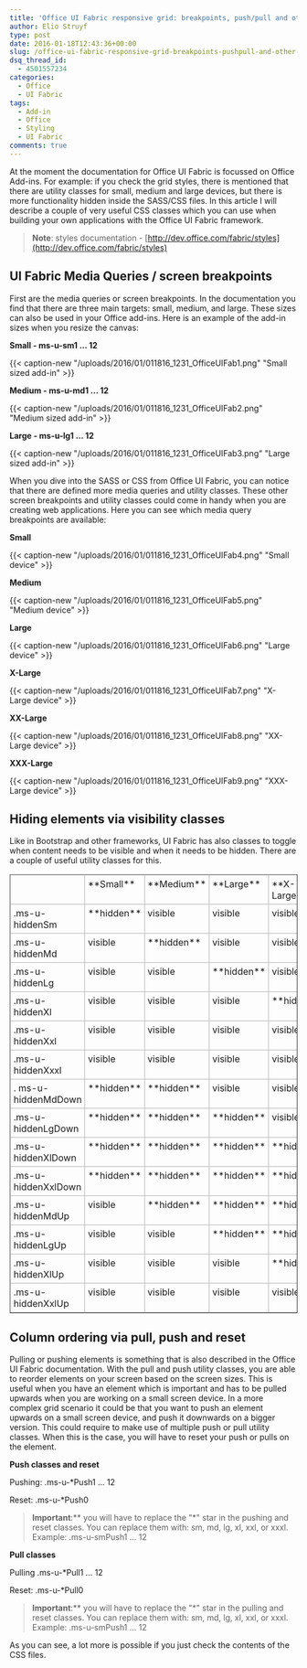```yaml
---
title: 'Office UI Fabric responsive grid: breakpoints, push/pull and other available classes'
author: Elio Struyf
type: post
date: 2016-01-18T12:43:36+00:00
slug: /office-ui-fabric-responsive-grid-breakpoints-pushpull-and-other-available-classes/
dsq_thread_id:
  - 4501557234
categories:
  - Office
  - UI Fabric
tags:
  - Add-in
  - Office
  - Styling
  - UI Fabric
comments: true
---
```


At the moment the documentation for Office UI Fabric is focussed on Office Add-ins. For example: if you check the grid styles, there is mentioned that there are utility classes for small, medium and large devices, but there is more functionality hidden inside the SASS/CSS files. In this article I will describe a couple of very useful CSS classes which you can use when building your own applications with the Office UI Fabric framework.

> **Note**: styles documentation - [http://dev.office.com/fabric/styles](http://dev.office.com/fabric/styles)

## UI Fabric Media Queries / screen breakpoints

First are the media queries or screen breakpoints. In the documentation you find that there are three main targets: small, medium, and large. These sizes can also be used in your Office add-ins. Here is an example of the add-in sizes when you resize the canvas:

**Small - ms-u-sm1 ... 12**

{{< caption-new "/uploads/2016/01/011816_1231_OfficeUIFab1.png" "Small sized add-in" >}}

**Medium - ms-u-md1 ... 12**

{{< caption-new "/uploads/2016/01/011816_1231_OfficeUIFab2.png" "Medium sized add-in" >}}

**Large - ms-u-lg1 ... 12**

{{< caption-new "/uploads/2016/01/011816_1231_OfficeUIFab3.png" "Large sized add-in" >}}

When you dive into the SASS or CSS from Office UI Fabric, you can notice that there are defined more media queries and utility classes. These other screen breakpoints and utility classes could come in handy when you are creating web applications. Here you can see which media query breakpoints are available:

**Small**

{{< caption-new "/uploads/2016/01/011816_1231_OfficeUIFab4.png" "Small device" >}}

**Medium**

{{< caption-new "/uploads/2016/01/011816_1231_OfficeUIFab5.png" "Medium device" >}}

**Large**

{{< caption-new "/uploads/2016/01/011816_1231_OfficeUIFab6.png" "Large device" >}}

**X-Large**

{{< caption-new "/uploads/2016/01/011816_1231_OfficeUIFab7.png" "X-Large device" >}}

**XX-Large**

{{< caption-new "/uploads/2016/01/011816_1231_OfficeUIFab8.png" "XX-Large device" >}}

**XXX-Large**

{{< caption-new "/uploads/2016/01/011816_1231_OfficeUIFab9.png" "XXX-Large device" >}}

## Hiding elements via visibility classes

Like in Bootstrap and other frameworks, UI Fabric has also classes to toggle when content needs to be visible and when it needs to be hidden. There are a couple of useful utility classes for this.
<table style="border-collapse: collapse; width: 100%;" border="1"><colgroup> <col /> <col /> <col /> <col /> <col /></colgroup>
<tbody valign="top">
<tr>
<td style="border: 1px solid #b5b5b7; padding: 5px;"></td>
<td style="border: 1px solid #b5b5b7; padding: 5px;">**Small**</td>
<td style="border: 1px solid #b5b5b7; padding: 5px;">**Medium**</td>
<td style="border: 1px solid #b5b5b7; padding: 5px;">**Large**</td>
<td style="border: 1px solid #b5b5b7; padding: 5px;">**X-Large**</td>
<td style="border: 1px solid #b5b5b7; padding: 5px;">**XX-Large**</td>
<td style="border: 1px solid #b5b5b7; padding: 5px;">**XXX-Large**</td>
</tr>
<tr>
<td style="border: 1px solid #b5b5b7; padding: 5px;">.ms-u-hiddenSm</td>
<td style="border: 1px solid #b5b5b7; padding: 5px;">**hidden**</td>
<td style="border: 1px solid #b5b5b7; padding: 5px;">visible</td>
<td style="border: 1px solid #b5b5b7; padding: 5px;">visible</td>
<td style="border: 1px solid #b5b5b7; padding: 5px;">visible</td>
<td style="border: 1px solid #b5b5b7; padding: 5px;">visible</td>
<td style="border: 1px solid #b5b5b7; padding: 5px;">visible</td>
</tr>
<tr>
<td style="border: 1px solid #b5b5b7; padding: 5px;">.ms-u-hiddenMd</td>
<td style="border: 1px solid #b5b5b7; padding: 5px;">visible</td>
<td style="border: 1px solid #b5b5b7; padding: 5px;">**hidden**</td>
<td style="border: 1px solid #b5b5b7; padding: 5px;">visible</td>
<td style="border: 1px solid #b5b5b7; padding: 5px;">visible</td>
<td style="border: 1px solid #b5b5b7; padding: 5px;">visible</td>
<td style="border: 1px solid #b5b5b7; padding: 5px;">visible</td>
</tr>
<tr>
<td style="border: 1px solid #b5b5b7; padding: 5px;">.ms-u-hiddenLg</td>
<td style="border: 1px solid #b5b5b7; padding: 5px;">visible</td>
<td style="border: 1px solid #b5b5b7; padding: 5px;">visible</td>
<td style="border: 1px solid #b5b5b7; padding: 5px;">**hidden**</td>
<td style="border: 1px solid #b5b5b7; padding: 5px;">visible</td>
<td style="border: 1px solid #b5b5b7; padding: 5px;">visible</td>
<td style="border: 1px solid #b5b5b7; padding: 5px;">visible</td>
</tr>
<tr>
<td style="border: 1px solid #b5b5b7; padding: 5px;">.ms-u-hiddenXl</td>
<td style="border: 1px solid #b5b5b7; padding: 5px;">visible</td>
<td style="border: 1px solid #b5b5b7; padding: 5px;">visible</td>
<td style="border: 1px solid #b5b5b7; padding: 5px;">visible</td>
<td style="border: 1px solid #b5b5b7; padding: 5px;">**hidden**</td>
<td style="border: 1px solid #b5b5b7; padding: 5px;">visible</td>
<td style="border: 1px solid #b5b5b7; padding: 5px;">visible</td>
</tr>
<tr>
<td style="border: 1px solid #b5b5b7; padding: 5px;">.ms-u-hiddenXxl</td>
<td style="border: 1px solid #b5b5b7; padding: 5px;">visible</td>
<td style="border: 1px solid #b5b5b7; padding: 5px;">visible</td>
<td style="border: 1px solid #b5b5b7; padding: 5px;">visible</td>
<td style="border: 1px solid #b5b5b7; padding: 5px;">visible</td>
<td style="border: 1px solid #b5b5b7; padding: 5px;">**hidden**</td>
<td style="border: 1px solid #b5b5b7; padding: 5px;">visible</td>
</tr>
<tr>
<td style="border: 1px solid #b5b5b7; padding: 5px;">.ms-u-hiddenXxxl</td>
<td style="border: 1px solid #b5b5b7; padding: 5px;">visible</td>
<td style="border: 1px solid #b5b5b7; padding: 5px;">visible</td>
<td style="border: 1px solid #b5b5b7; padding: 5px;">visible</td>
<td style="border: 1px solid #b5b5b7; padding: 5px;">visible</td>
<td style="border: 1px solid #b5b5b7; padding: 5px;">visible</td>
<td style="border: 1px solid #b5b5b7; padding: 5px;">**hidden**</td>
</tr>
<tr>
<td style="border: 1px solid #b5b5b7; padding: 5px;">. ms-u-hiddenMdDown</td>
<td style="border: 1px solid #b5b5b7; padding: 5px;">**hidden**</td>
<td style="border: 1px solid #b5b5b7; padding: 5px;">**hidden**</td>
<td style="border: 1px solid #b5b5b7; padding: 5px;">visible</td>
<td style="border: 1px solid #b5b5b7; padding: 5px;">visible</td>
<td style="border: 1px solid #b5b5b7; padding: 5px;">visible</td>
<td style="border: 1px solid #b5b5b7; padding: 5px;">visible</td>
</tr>
<tr>
<td style="border: 1px solid #b5b5b7; padding: 5px;">.ms-u-hiddenLgDown</td>
<td style="border: 1px solid #b5b5b7; padding: 5px;">**hidden**</td>
<td style="border: 1px solid #b5b5b7; padding: 5px;">**hidden**</td>
<td style="border: 1px solid #b5b5b7; padding: 5px;">**hidden**</td>
<td style="border: 1px solid #b5b5b7; padding: 5px;">visible</td>
<td style="border: 1px solid #b5b5b7; padding: 5px;">visible</td>
<td style="border: 1px solid #b5b5b7; padding: 5px;">visible</td>
</tr>
<tr>
<td style="border: 1px solid #b5b5b7; padding: 5px;">.ms-u-hiddenXlDown</td>
<td style="border: 1px solid #b5b5b7; padding: 5px;">**hidden**</td>
<td style="border: 1px solid #b5b5b7; padding: 5px;">**hidden**</td>
<td style="border: 1px solid #b5b5b7; padding: 5px;">**hidden**</td>
<td style="border: 1px solid #b5b5b7; padding: 5px;">**hidden**</td>
<td style="border: 1px solid #b5b5b7; padding: 5px;">visible</td>
<td style="border: 1px solid #b5b5b7; padding: 5px;">visible</td>
</tr>
<tr>
<td style="border: 1px solid #b5b5b7; padding: 5px;">.ms-u-hiddenXxlDown</td>
<td style="border: 1px solid #b5b5b7; padding: 5px;">**hidden**</td>
<td style="border: 1px solid #b5b5b7; padding: 5px;">**hidden**</td>
<td style="border: 1px solid #b5b5b7; padding: 5px;">**hidden**</td>
<td style="border: 1px solid #b5b5b7; padding: 5px;">**hidden**</td>
<td style="border: 1px solid #b5b5b7; padding: 5px;">**hidden**</td>
<td style="border: 1px solid #b5b5b7; padding: 5px;">visible</td>
</tr>
<tr>
<td style="border: 1px solid #b5b5b7; padding: 5px;">.ms-u-hiddenMdUp</td>
<td style="border: 1px solid #b5b5b7; padding: 5px;">visible</td>
<td style="border: 1px solid #b5b5b7; padding: 5px;">**hidden**</td>
<td style="border: 1px solid #b5b5b7; padding: 5px;">**hidden**</td>
<td style="border: 1px solid #b5b5b7; padding: 5px;">**hidden**</td>
<td style="border: 1px solid #b5b5b7; padding: 5px;">**hidden**</td>
<td style="border: 1px solid #b5b5b7; padding: 5px;">**hidden**</td>
</tr>
<tr>
<td style="border: 1px solid #b5b5b7; padding: 5px;">.ms-u-hiddenLgUp</td>
<td style="border: 1px solid #b5b5b7; padding: 5px;">visible</td>
<td style="border: 1px solid #b5b5b7; padding: 5px;">visible</td>
<td style="border: 1px solid #b5b5b7; padding: 5px;">**hidden**</td>
<td style="border: 1px solid #b5b5b7; padding: 5px;">**hidden**</td>
<td style="border: 1px solid #b5b5b7; padding: 5px;">**hidden**</td>
<td style="border: 1px solid #b5b5b7; padding: 5px;">**hidden**</td>
</tr>
<tr>
<td style="border: 1px solid #b5b5b7; padding: 5px;">.ms-u-hiddenXlUp</td>
<td style="border: 1px solid #b5b5b7; padding: 5px;">visible</td>
<td style="border: 1px solid #b5b5b7; padding: 5px;">visible</td>
<td style="border: 1px solid #b5b5b7; padding: 5px;">visible</td>
<td style="border: 1px solid #b5b5b7; padding: 5px;">**hidden**</td>
<td style="border: 1px solid #b5b5b7; padding: 5px;">**hidden**</td>
<td style="border: 1px solid #b5b5b7; padding: 5px;">**hidden**</td>
</tr>
<tr>
<td style="border: 1px solid #b5b5b7; padding: 5px;">.ms-u-hiddenXxlUp</td>
<td style="border: 1px solid #b5b5b7; padding: 5px;">visible</td>
<td style="border: 1px solid #b5b5b7; padding: 5px;">visible</td>
<td style="border: 1px solid #b5b5b7; padding: 5px;">visible</td>
<td style="border: 1px solid #b5b5b7; padding: 5px;">visible</td>
<td style="border: 1px solid #b5b5b7; padding: 5px;">**hidden**</td>
<td style="border: 1px solid #b5b5b7; padding: 5px;">**hidden**</td>
</tr>
</tbody>
</table>

## Column ordering via pull, push and reset

Pulling or pushing elements is something that is also described in the Office UI Fabric documentation. With the pull and push utility classes, you are able to reorder elements on your screen based on the screen sizes. This is useful when you have an element which is important and has to be pulled upwards when you are working on a small screen device. In a more complex grid scenario it could be that you want to push an element upwards on a small screen device, and push it downwards on a bigger version. This could require to make use of multiple push or pull utility classes. When this is the case, you will have to reset your push or pulls on the element.

**Push classes and reset**

Pushing: .ms-u-*Push1 ... 12

Reset: .ms-u-*Push0

> **Important**:** you will have to replace the "*" star in the pushing and reset classes. You can replace them with: sm, md, lg, xl, xxl, or xxxl. Example: .ms-u-smPush1 ... 12

**Pull classes**

Pulling .ms-u-*Pull1 ... 12

Reset: .ms-u-*Pull0

> **Important**:** you will have to replace the "*" star in the pulling and reset classes. You can replace them with: sm, md, lg, xl, xxl, or xxxl. Example: .ms-u-smPush1 ... 12

As you can see, a lot more is possible if you just check the contents of the CSS files.